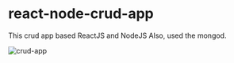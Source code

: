 # react-node-crud-app

This crud app based ReactJS and NodeJS 
Also, used the mongod.

![crud-app](https://github.com/kant05/react-node-crud-app/assets/96695132/e68cf9b9-75df-4b37-998c-c6ce9034ba7d)
